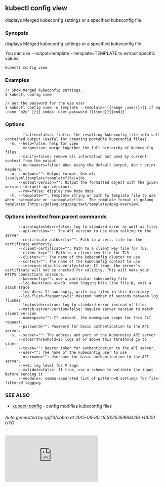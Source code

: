 ## kubectl config view

displays Merged kubeconfig settings or a specified kubeconfig file.

### Synopsis


displays Merged kubeconfig settings or a specified kubeconfig file.

You can use --output=template --template=TEMPLATE to extract specific values.

```
kubectl config view
```

### Examples

```
// Show Merged kubeconfig settings.
$ kubectl config view

// Get the password for the e2e user
$ kubectl config view -o template --template='{{range .users}}{{ if eq .name "e2e" }}{{ index .user.password }}{{end}}{{end}}'
```

### Options

```
      --flatten=false: flatten the resulting kubeconfig file into self contained output (useful for creating portable kubeconfig files)
  -h, --help=false: help for view
      --merge=true: merge together the full hierarchy of kubeconfig files
      --minify=false: remove all information not used by current-context from the output
      --no-headers=false: When using the default output, don't print headers.
  -o, --output="": Output format. One of: json|yaml|template|templatefile|wide.
      --output-version="": Output the formatted object with the given version (default api-version).
      --raw=false: display raw byte data
  -t, --template="": Template string or path to template file to use when -o=template or -o=templatefile.  The template format is golang templates [http://golang.org/pkg/text/template/#pkg-overview]
```

### Options inherited from parent commands

```
      --alsologtostderr=false: log to standard error as well as files
      --api-version="": The API version to use when talking to the server
      --certificate-authority="": Path to a cert. file for the certificate authority.
      --client-certificate="": Path to a client key file for TLS.
      --client-key="": Path to a client key file for TLS.
      --cluster="": The name of the kubeconfig cluster to use
      --context="": The name of the kubeconfig context to use
      --insecure-skip-tls-verify=false: If true, the server's certificate will not be checked for validity. This will make your HTTPS connections insecure.
      --kubeconfig="": use a particular kubeconfig file
      --log-backtrace-at=:0: when logging hits line file:N, emit a stack trace
      --log-dir=: If non-empty, write log files in this directory
      --log-flush-frequency=5s: Maximum number of seconds between log flushes
      --logtostderr=true: log to standard error instead of files
      --match-server-version=false: Require server version to match client version
      --namespace="": If present, the namespace scope for this CLI request.
      --password="": Password for basic authentication to the API server.
  -s, --server="": The address and port of the Kubernetes API server
      --stderrthreshold=2: logs at or above this threshold go to stderr
      --token="": Bearer token for authentication to the API server.
      --user="": The name of the kubeconfig user to use
      --username="": Username for basic authentication to the API server.
      --v=0: log level for V logs
      --validate=false: If true, use a schema to validate the input before sending it
      --vmodule=: comma-separated list of pattern=N settings for file-filtered logging
```

### SEE ALSO
* [kubectl config](http://releases.k8s.io/HEAD/docs/kubectl_config.md)	 - config modifies kubeconfig files

###### Auto generated by spf13/cobra at 2015-06-30 16:51:25.60964036 +0000 UTC

[![Analytics](https://kubernetes-site.appspot.com/UA-36037335-10/GitHub/docs/kubectl_config_view.md?pixel)]()
